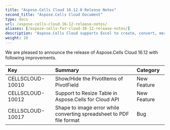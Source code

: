 ```yaml
---
title: "Aspose.Cells Cloud 16.12.0 Release Notes"
second_title: "Aspose.Cells Cloud Document"
type: docs
url: /aspose-cells-cloud-16-12-release-notes/
aliases: [/aspose-cells-for-cloud-16-12-release-notes/]
description: "Aspose.Cells Cloud supports Excel to create, convert, merge, split, protected, inner object operation, and so on."
weight: 10
---
```


We are pleased to announce the release of Aspose.Cells Cloud 16.12 with following improvements.

|**Key** |**Summary** |**Category** |
| :- | :- | :- |
|CELLSCLOUD-10010 |Show/Hide the PivotItems of PivotField |New Feature |
|CELLSCLOUD-10012 |Support to Resize Table in Aspose.Cells for Cloud API |New Feature |
|CELLSCLOUD-10017 |Shape to image error while converting spreadsheet to PDF file format |Bug |

